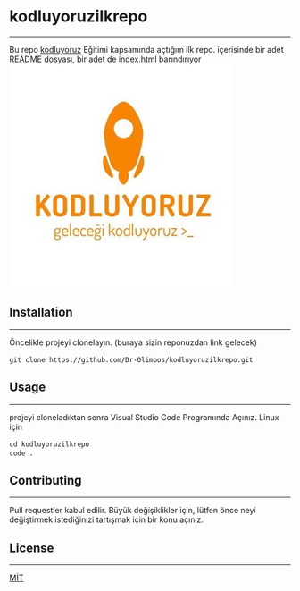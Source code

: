 # kodluyoruzilkrepo
-----------------------------------------
Bu repo [kodluyoruz](https://www.kodluyoruz.org) Eğitimi kapsamında açtığım ilk repo. içerisinde bir adet README dosyası, bir adet de index.html barındırıyor
![image](https://raw.githubusercontent.com/Kodluyoruz/taskforce/git/git/markdown-nedir-nasil-kullaniriz-/figures/kodluyoruz_logo.jpg)
## Installation
------------------------------------
Öncelikle projeyi clonelayın. (buraya sizin reponuzdan link gelecek)
 
 ```
 git clone https://github.com/Dr-Olimpos/kodluyoruzilkrepo.git
 ```

## Usage
-------------------------------
projeyi cloneladıktan sonra Visual Studio Code Programında Açınız.
Linux için
```
cd kodluyoruzilkrepo
code . 
```
## Contributing
---------------------------------
Pull requestler kabul edilir. Büyük değişiklikler için, lütfen önce neyi değiştirmek istediğinizi tartışmak için bir konu açınız.
## License
---------------------------------
[MİT](https://choosealicense.com/licenses/mit/)
